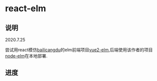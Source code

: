 <!--
 * @Author: LinFeng
 * @LastEditors: LinFeng
 * @Date: 2020-07-25 10:19:05
 * @LastEditTime: 2020-07-25 12:29:06
 * @FilePath: /react-elm/README.md
 * @Description: 
--> 
# react-elm

## 说明
2020.7.25

尝试用react模仿[bailicangdu](https://github.com/bailicangdu)的elm前端项目[vue2-elm](https://github.com/bailicangdu/vue2-elm),后端使用该作者的项目[node-elm](https://github.com/bailicangdu/node-elm)在本地部署.


## 进度
